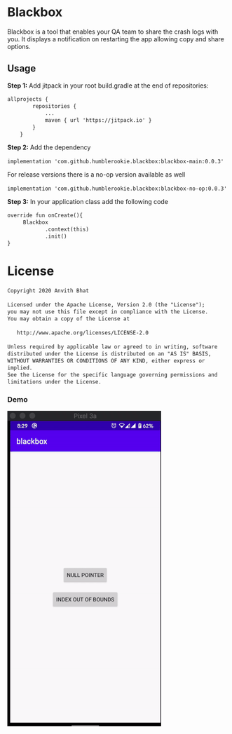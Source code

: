 # Blackbox

Blackbox is a tool that enables your QA team to share the crash logs with you. It displays a notification on restarting the app allowing copy and share options.

## Usage
**Step 1:** Add jitpack in your root build.gradle at the end of repositories:


    allprojects {
            repositories {
                ...
                maven { url 'https://jitpack.io' }
            }
        }

**Step 2:**  Add the dependency

`implementation 'com.github.humblerookie.blackbox:blackbox-main:0.0.3'`


For release versions there is a no-op version available as well

`implementation 'com.github.humblerookie.blackbox:blackbox-no-op:0.0.3'`

**Step 3:**
In your application class add the following code

	override fun onCreate(){
		 Blackbox
	            .context(this)
	            .init()
	}



License
=======

    Copyright 2020 Anvith Bhat

    Licensed under the Apache License, Version 2.0 (the "License");
    you may not use this file except in compliance with the License.
    You may obtain a copy of the License at

       http://www.apache.org/licenses/LICENSE-2.0

    Unless required by applicable law or agreed to in writing, software
    distributed under the License is distributed on an "AS IS" BASIS,
    WITHOUT WARRANTIES OR CONDITIONS OF ANY KIND, either express or implied.
    See the License for the specific language governing permissions and
    limitations under the License.


### Demo
![Demo](assets/demo.gif)

